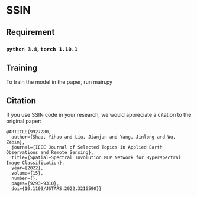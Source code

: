 # SSIN

## Requirement

### `python 3.8`, `torch 1.10.1`

## Training

To train the model in the paper, run main.py

## Citation

If you use SSIN code in your research, we would appreciate a citation to the original paper:

```
@ARTICLE{9927280,
  author={Shao, Yihao and Liu, Jianjun and Yang, Jinlong and Wu, Zebin},
  journal={IEEE Journal of Selected Topics in Applied Earth Observations and Remote Sensing},
  title={Spatial–Spectral Involution MLP Network for Hyperspectral Image Classification},
  year={2022},
  volume={15},
  number={},
  pages={9293-9310},
  doi={10.1109/JSTARS.2022.3216590}}
```
